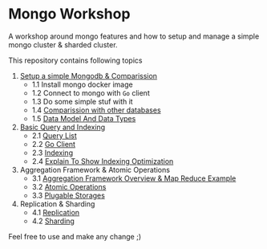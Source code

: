 # Mongo Workshop
A workshop around mongo features and how to setup and manage a simple mongo cluster & sharded cluster.

This repository contains following topics

1. [Setup a simple Mongodb & Comparission](./1-setup/)
    - 1.1 Install mongo docker image
    - 1.2 Connect to mongo with `Go` client
    - 1.3 Do some simple stuf with it
    - 1.4 [Comparission with other databases](./1-setup/COMPARISSION.md)
    - 1.5 [Data Model And Data Types](./1-setup/DATA_MODEL_AND_DATA_TYPES.md)
2. [Basic Query and Indexing](./2-query_and_indexing/)
    - 2.1 [Query List](./2-query_and_indexing/QUERY.md)
    - 2.2 [Go Client](./2-query_and_indexing/simple_client.go)
    - 2.3 [Indexing](./2-query_and_indexing/INDEX.md)
    - 2.4 [Explain To Show Indexing Optimization](./2-query_and_indexing/EXPLAIN.md)
3. Aggregation Framework & Atomic Operations
    - 3.1 [Aggregation Framework Overview & Map Reduce Example](./3-aggregation_and_atomic/AGGREGATION.md)
    - 3.2 [Atomic Operations](./3-aggregation_and_atomic/ATOMIC.md)
    - 3.3 [Plugable Storages](./3-aggregation_and_atomic/PLUGABLE_STORAGE.md)
4. Replication & Sharding
    - 4.1 [Replication](./4-replication_and_sharding/REPLICATION.md)
    - 4.2 [Sharding](./4-replication_and_sharding/SHARDING.md)

Feel free to use and make any change ;)
